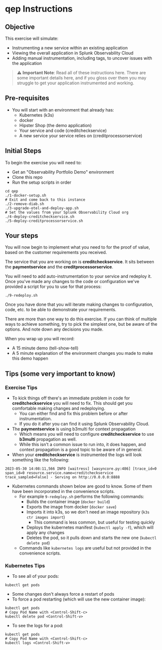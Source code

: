 # qep Instructions

## Objective
This exercise will simulate:
* Instrumenting a new service within an existing application
* Viewing the overall application in Splunk Observability Cloud
* Adding manual instrumentation, including tags, to uncover issues with the application

> :warning: **Important Note**: Read all of these instructions here. There are some important details here, and if you gloss over them you may struggle to get your application instrumented and working.

## Pre-requisites
* You will start with an environment that already has:
  * Kubernetes (k3s)
  * docker
  * Hipster Shop (the demo application)
  * Your service and code (creditcheckservice)
  * A new service your service relies on (creditprocessorservice)

## Initial Steps
To begin the exercise you will need to:
* Get an "Observability Portfolio Demo" environment
* Clone this repo
* Run the setup scripts in order
```
cd qep
./1-docker-setup.sh
# Exit and come back to this instance
./2-remove-diab.sh
./3-upgrade-otel-and-deploy-app.sh
# Set the values from your Splunk Observability Cloud org
./4-deploy-creditcheckservice.sh
./5-deploy-creditprocessorservice.sh
```

## Your steps
You will now begin to implement what you need to for the proof of value, based on the customer requirements you received.

The service that you are working on is **creditcheckservice**. It sits between the **paymentservice** and the **creditprocessorservice**.

You will need to add auto-instrumentation to your service and redeploy it. Once you've made any changes to the code or configuration we've provided a script for you to use for that process:
```
./9-redeploy.sh
```

Once you have done that you will iterate making changes to configuration, code, etc. to be able to demonstrate your requirements.

There are more than one way to do this exercise. If you can think of multiple ways to achieve something, try to pick the simplest one, but be aware of the options. And note down any decisions you made.

When you wrap up you will record:
* A 15 minute demo (tell-show-tell)
* A 5 minute explanation of the environment changes you made to make this demo happen

## Tips (some very important to know)

### Exercise Tips
  * To kick things off there's an immediate problem in code for **creditcheckservice** you will need to fix. This should get you comfortable making changes and redeploying.
    * You can either find and fix this problem before or after instrumentation.
    * If you do it after you can find it using Splunk Observability Cloud.
  * The **paymentservice** is using b3multi for context propagation
    * Which means you will need to configure **creditcheckservice** to use **b3multi** propagation as well.
    * While this isn't a common issue to run into, it does happen, and context propagation is a good topic to be aware of in general.
  * When your **creditcheckservice** is instrumented the logs will look something like the following:
  ```
  2023-05-30 14:08:11,566 INFO [waitress] [wasyncore.py:486] [trace_id=0 span_id=0 resource.service.name=creditcheckservice trace_sampled=False] - Serving on http://0.0.0.0:8888
  ```
  * Kubernetes commands shown below are good to know. Some of them have been incorporated in the convenience scripts.
    * For example `9-redeploy.sh` performs the following commands:
      * Builds the container image (`docker build`)
      * Exports the image from docker (`docker save`)
      * Imports it into k3s, so we don't need an image repository (`k3s ctr images import`)
        * This command is less common, but useful for testing quickly
      * Deploys the kubernetes manifest (`kubectl apply -f`), which will apply any changes
      * Deletes the pod, so it pulls down and starts the new one (`kubectl delete pod`)
    * Commands like `kubernetes logs` are useful but not provided in the convenience scripts.

### Kubernetes Tips
  * To see all of your pods:
  ```
  kubectl get pods
  ```
  * Some changes don't always force a restart of pods
  * To force a pod restarting (which will use the new container image):
  ```
  kubectl get pods
  # Copy Pod Name with <Control-Shift-c>
  kubectl delete pod <Control-Shift-v>
  ```
  * To see the logs for a pod:
  ```
  kubectl get pods
  # Copy Pod Name with <Control-Shift-c>
  kubectl logs <Control-Shift-v>
  ```
